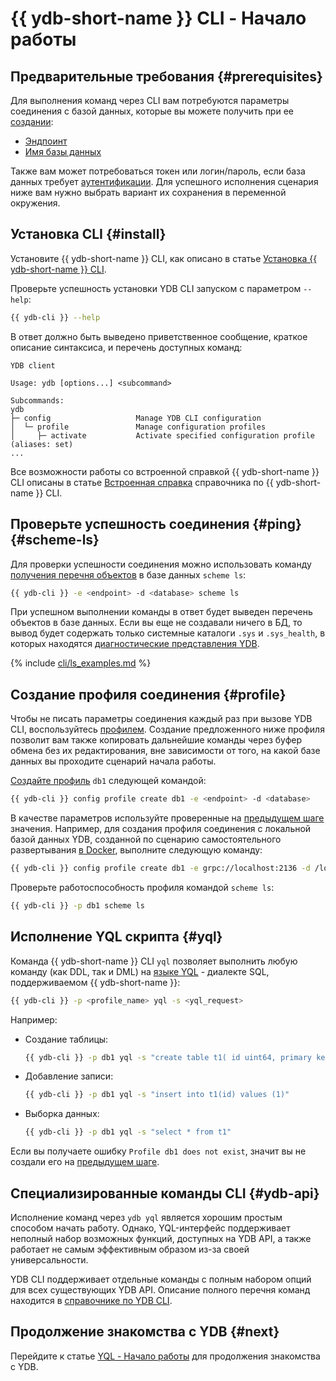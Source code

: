 # {{ ydb-short-name }} CLI - Начало работы

## Предварительные требования {#prerequisites}

Для выполнения команд через CLI вам потребуются параметры соединения с базой данных, которые вы можете получить при ее [создании](../create_db.md):

* [Эндпоинт](../../concepts/connect.md#endpoint)
* [Имя базы данных](../../concepts/connect.md#database)

Также вам может потребоваться токен или логин/пароль, если база данных требует [аутентификации](../auth.md). Для успешного исполнения сценария ниже вам нужно выбрать вариант их сохранения в переменной окружения.

## Установка CLI {#install}

Установите {{ ydb-short-name }} CLI, как описано в статье [Установка {{ ydb-short-name }} CLI](../../reference/ydb-cli/install.md).

Проверьте успешность установки YDB CLI запуском с параметром `--help`:

```bash
{{ ydb-cli }} --help
```

В ответ должно быть выведено приветственное сообщение, краткое описание синтаксиса, и перечень доступных команд:

```text
YDB client

Usage: ydb [options...] <subcommand>

Subcommands:
ydb
├─ config                   Manage YDB CLI configuration
│  └─ profile               Manage configuration profiles
│     ├─ activate           Activate specified configuration profile (aliases: set)
...
```

Все возможности работы со встроенной справкой {{ ydb-short-name }} CLI описаны в статье [Встроенная справка](../../reference/ydb-cli/commands/service.md#help) справочника по {{ ydb-short-name }} CLI.

## Проверьте успешность соединения {#ping} {#scheme-ls}

Для проверки успешности соединения можно использовать команду [получения перечня объектов](../../reference/ydb-cli/commands/scheme-ls.md) в базе данных `scheme ls`:

```bash
{{ ydb-cli }} -e <endpoint> -d <database> scheme ls
```

При успешном выполнении команды в ответ будет выведен перечень объектов в базе данных. Если вы еще не создавали ничего в БД, то вывод будет содержать только системные каталоги `.sys` и `.sys_health`, в которых находятся [диагностические представления YDB](../../troubleshooting/system_views_db.md).

{% include [cli/ls_examples.md](cli/ls_examples.md) %}

## Создание профиля соединения {#profile}

Чтобы не писать параметры соединения каждый раз при вызове YDB CLI, воспользуйтесь [профилем](../../reference/ydb-cli/profile/index.md). Создание предложенного ниже профиля позволит вам также копировать дальнейшие команды через буфер обмена без их редактирования, вне зависимости от того, на какой базе данных вы проходите сценарий начала работы.

[Создайте профиль](../../reference/ydb-cli/profile/create.md) `db1` следующей командой:

```bash
{{ ydb-cli }} config profile create db1 -e <endpoint> -d <database>
```

В качестве параметров используйте проверенные на [предыдущем шаге](#ping) значения. Например, для создания профиля соединения с локальной базой данных YDB, созданной по сценарию самостоятельного развертывания [в Docker](../self_hosted/ydb_docker.md), выполните следующую команду:

```bash
{{ ydb-cli }} config profile create db1 -e grpc://localhost:2136 -d /local
```

Проверьте работоспособность профиля командой `scheme ls`:

```bash
{{ ydb-cli }} -p db1 scheme ls
```

## Исполнение YQL скрипта {#yql}

Команда {{ ydb-short-name }} CLI `yql` позволяет выполнить любую команду (как DDL, так и DML) на [языке YQL](../../yql/reference/index.md) - диалекте SQL, поддерживаемом {{ ydb-short-name }}:

```bash
{{ ydb-cli }} -p <profile_name> yql -s <yql_request>
```

Например:

* Создание таблицы:

  ```bash
  {{ ydb-cli }} -p db1 yql -s "create table t1( id uint64, primary key(id))"
  ```

* Добавление записи:

  ```bash
  {{ ydb-cli }} -p db1 yql -s "insert into t1(id) values (1)"
  ```

* Выборка данных:

  ```bash
  {{ ydb-cli }} -p db1 yql -s "select * from t1"
  ```

Если вы получаете ошибку `Profile db1 does not exist`, значит вы не создали его на [предыдущем шаге](#profile).

## Специализированные команды CLI {#ydb-api}

Исполнение команд через `ydb yql` является хорошим простым способом начать работу. Однако, YQL-интерфейс поддерживает неполный набор возможных функций, доступных на YDB API, а также работает не самым эффективным образом из-за своей универсальности.

YDB CLI поддерживает отдельные команды с полным набором опций для всех существующих YDB API. Описание полного перечня команд находится в [справочнике по YDB CLI](../../reference/ydb-cli/index.md).

## Продолжение знакомства с YDB {#next}

Перейдите к статье [YQL - Начало работы](../yql.md) для продолжения знакомства с YDB.
